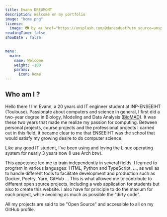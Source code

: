 ```yaml
---
title: Evann DREUMONT
description: Welcome on my portfolio
image: "home.png"
license:
  image: 📷 by <a href="https://unsplash.com/@danesduet?utm_source=unsplash&utm_medium=referral&utm_content=creditCopyText">Kevin Lanceplaine</a> on <a href="https://unsplash.com/s/photos/abstract?utm_source=unsplash&utm_medium=referral&utm_content=creditCopyText">Unsplash</a>
readingTime: false
showDate : false
  

menu:
  main:
    name: Welcome
    weight: -100
    params:
      icon: home
---
```


## Who am I ?

<!-- {{< video src="video.webm" poster="./home.png" >}} -->

Hello there ! I'm Evann, a 20 years old IT engineer student at INP-ENSEEIHT (Toulouse).
Passionate about computers and science in general, I first did a two-year degree in Biology, Modeling and Data Analysis ([BioMAD](https://albm.fr/)). It was these two years that made me realize my passion for computing.
Between personal projects, course projects and the professional projects I carried out in this field, it became clear to me that ENSEEIHT was the school that would satisfy my growing desire to do computer science.

Like any good IT student, I've been using and loving the Linux operating system for nearly 3 years now (I use Arch btw). 

This appetence led me to train independently in several fields. I learned to program in various languages: HTML, Python and TypeScript, ..., as well as to handle different tools to facilitate development and production such as Docker, Poetry, Yarn, GitHub ... This is what allowed me to contribute to different open source projects, including a web application for students but also to create this website. I also have for principle to do the maxium for each project, while avoiding as much as possible the "dirty code".

All my projects are said to be "Open Source" and accessible to all on my GitHub profile.

